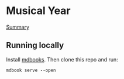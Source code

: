# Musical Year

[Summary](./src/SUMMARY.md)

## Running locally 
Install [mdbooks](https://rust-lang.github.io/mdBook/guide/installation.html). Then clone this repo and run:
```
mdbook serve --open
```
